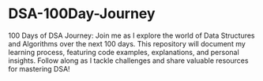 # DSA-100Day-Journey
100 Days of DSA Journey: Join me as I explore the world of Data Structures and Algorithms over the next 100 days. This repository will document my learning process, featuring code examples, explanations, and personal insights. Follow along as I tackle challenges and share valuable resources for mastering DSA!
